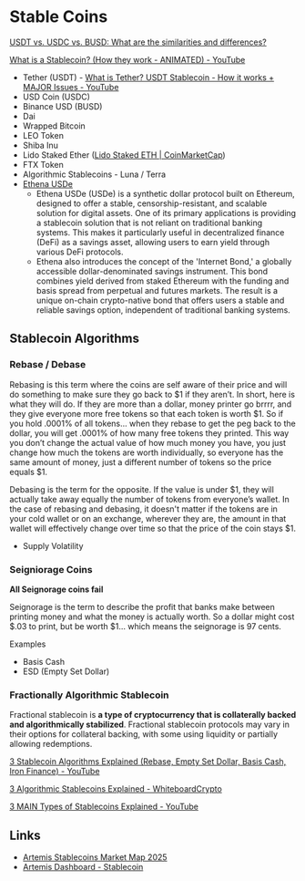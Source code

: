 # Stable Coins

[USDT vs. USDC vs. BUSD: What are the similarities and differences?](https://cointelegraph.com/learn/usdt-vs-usdc-vs-busd-what-are-the-similarities-and-differences)

[What is a Stablecoin? (How they work - ANIMATED) - YouTube](https://www.youtube.com/watch?v=pGzfexGmuVw)

- Tether (USDT) - [What is Tether? USDT Stablecoin - How it works + MAJOR Issues - YouTube](https://www.youtube.com/watch?v=cK8bAA6H5PY)
- USD Coin (USDC)
- Binance USD (BUSD)
- Dai
- Wrapped Bitcoin
- LEO Token
- Shiba Inu
- Lido Staked Ether ([Lido Staked ETH | CoinMarketCap](https://coinmarketcap.com/currencies/steth/))
- FTX Token
- Algorithmic Stablecoins - Luna / Terra
- [Ethena USDe](https://coinmarketcap.com/currencies/ethena-usde/)
	- Ethena USDe (USDe) is a synthetic dollar protocol built on Ethereum, designed to offer a stable, censorship-resistant, and scalable solution for digital assets. One of its primary applications is providing a stablecoin solution that is not reliant on traditional banking systems. This makes it particularly useful in decentralized finance (DeFi) as a savings asset, allowing users to earn yield through various DeFi protocols.
	- Ethena also introduces the concept of the 'Internet Bond,' a globally accessible dollar-denominated savings instrument. This bond combines yield derived from staked Ethereum with the funding and basis spread from perpetual and futures markets. The result is a unique on-chain crypto-native bond that offers users a stable and reliable savings option, independent of traditional banking systems.

## Stablecoin Algorithms

### Rebase / Debase

Rebasing is this term where the coins are self aware of their price and will do something to make sure they go back to $1 if they aren’t. In short, here is what they will do. If they are more than a dollar, money printer go brrrr, and they give everyone more free tokens so that each token is worth $1. So if you hold .0001% of all tokens… when they rebase to get the peg back to the dollar, you will get .0001% of how many free tokens they printed. This way you don’t change the actual value of how much money you have, you just change how much the tokens are worth individually, so everyone has the same amount of money, just a different number of tokens so the price equals $1.

Debasing is the term for the opposite. If the value is under $1, they will actually take away equally the number of tokens from everyone’s wallet. In the case of rebasing and debasing, it doesn't matter if the tokens are in your cold wallet or on an exchange, wherever they are, the amount in that wallet will effectively change over time so that the price of the coin stays $1.

- Supply Volatility

### Seigniorage Coins

**All Seignorage coins fail**

Seignorage is the term to describe the profit that banks make between printing money and what the money is actually worth. So a dollar might cost $.03 to print, but be worth $1… which means the seignorage is 97 cents.

Examples

- Basis Cash
- ESD (Empty Set Dollar)

### Fractionally Algorithmic Stablecoin

Fractional stablecoin is **a type of cryptocurrency that is collaterally backed and algorithmically stabilized**. Fractional stablecoin protocols may vary in their options for collateral backing, with some using liquidity or partially allowing redemptions.

[3 Stablecoin Algorithms Explained (Rebase, Empty Set Dollar, Basis Cash, Iron Finance) - YouTube](https://www.youtube.com/watch?v=S7-rfvpEpJs)

[3 Algorithmic Stablecoins Explained - WhiteboardCrypto](https://whiteboardcrypto.com/algorithmic-stablecoins-explained/)

[3 MAIN Types of Stablecoins Explained - YouTube](https://www.youtube.com/watch?v=8XX421H5NtU)

## Links

- [Artemis Stablecoins Market Map 2025](https://www.stablecoinsmap.com/)
- [Artemis Dashboard - Stablecoin](https://app.artemisanalytics.com/stablecoins)
